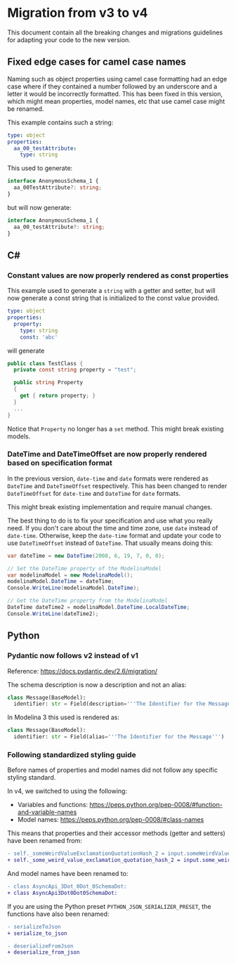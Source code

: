 # Migration from v3 to v4

This document contain all the breaking changes and migrations guidelines for adapting your code to the new version.

## Fixed edge cases for camel case names

Naming such as object properties using camel case formatting had an edge case where if they contained a number followed by an underscore and a letter it would be incorrectly formatted. This has been fixed in this version, which might mean properties, model names, etc that use camel case might be renamed.

This example contains such a string:

```yaml
type: object
properties:
  aa_00_testAttribute:
    type: string
```

This used to generate:

```ts
interface AnonymousSchema_1 {
  aa_00TestAttribute?: string;
}
```

but will now generate:

```ts
interface AnonymousSchema_1 {
  aa_00_testAttribute?: string;
}
```

## C#

### Constant values are now properly rendered as const properties

This example used to generate a `string` with a getter and setter, but will now generate a const string that is initialized to the const value provided.

```yaml
type: object
properties:
  property:
    type: string
    const: 'abc'
```

will generate

```csharp
public class TestClass {
  private const string property = "test";

  public string Property
  {
    get { return property; }
  }
  ...
}
```

Notice that `Property` no longer has a `set` method. This might break existing models.

### DateTime and DateTimeOffset are now properly rendered based on specification format

In the previous version, `date-time` and `date` formats were rendered as `DateTime` and `DateTimeOffset` respectively.
This has been changed to render `DateTimeOffset` for `date-time` and `DateTime` for `date` formats.

This might break existing implementation and require manual changes.

The best thing to do is to fix your specification and use what you really need. If you don't care about the time and time zone, use `date` instead of `date-time`.
Otherwise, keep the `date-time` format and update your code to use `DateTimeOffset` instead of `DateTime`.
That usually means doing this:

```csharp
var dateTime = new DateTime(2008, 6, 19, 7, 0, 0);

// Set the DateTime property of the ModelinaModel
var modelinaModel = new ModelinaModel();
modelinaModel.DateTime = dateTime;
Console.WriteLine(modelinaModel.DateTime);

// Get the DateTime property from the ModelinaModel
DateTime dateTime2 = modelinaModel.DateTime.LocalDateTime;
Console.WriteLine(dateTime2);
```

## Python

### Pydantic now follows v2 instead of v1

Reference: https://docs.pydantic.dev/2.6/migration/

The schema description is now a description and not an alias:

```python
class Message(BaseModel):
  identifier: str = Field(description='''The Identifier for the Message''')
```

In Modelina 3 this used is rendered as:

```python
class Message(BaseModel):
  identifier: str = Field(alias='''The Identifier for the Message''')
```

### Following standardized styling guide

Before names of properties and model names did not follow any specific styling standard.

In v4, we switched to using the following:
- Variables and functions: https://peps.python.org/pep-0008/#function-and-variable-names
- Model names: https://peps.python.org/pep-0008/#class-names

This means that properties and their accessor methods (getter and setters) have been renamed from:
```diff
- self._someWeirdValueExclamationQuotationHash_2 = input.someWeirdValueExclamationQuotationHash_2
+ self._some_weird_value_exclamation_quotation_hash_2 = input.some_weird_value_exclamation_quotation_hash_2
```

And model names have been renamed to:
```diff
- class AsyncApi_3Dot_0Dot_0SchemaDot:
+ class AsyncApi3Dot0Dot0SchemaDot:
```

If you are using the Python preset `PYTHON_JSON_SERIALIZER_PRESET`, the functions have also been renamed:
```diff
- serializeToJson
+ serialize_to_json

- deserializeFromJson
+ deserialize_from_json
```